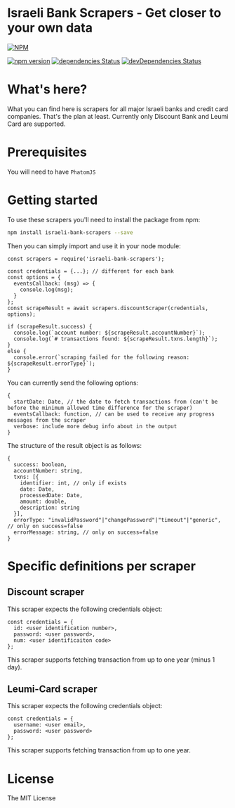Israeli Bank Scrapers - Get closer to your own data
========
[![NPM](https://nodei.co/npm/israeli-bank-scrapers.png)](https://nodei.co/npm/israeli-bank-scrapers/)

[![npm version](https://badge.fury.io/js/israeli-bank-scrapers.svg)](https://badge.fury.io/js/israeli-bank-scrapers)
[![dependencies Status](https://david-dm.org/eshaham/israeli-bank-scrapers/status.svg)](https://david-dm.org/eshaham/israeli-bank-scrapers)
[![devDependencies Status](https://david-dm.org/eshaham/israeli-bank-scrapers/dev-status.svg)](https://david-dm.org/eshaham/israeli-bank-scrapers?type=dev)

# What's here?
What you can find here is scrapers for all major Israeli banks and credit card companies. That's the plan at least.
Currently only Discount Bank and Leumi Card are supported.

# Prerequisites
You will need to have `PhatomJS`

# Getting started
To use these scrapers you'll need to install the package from npm:
```sh
npm install israeli-bank-scrapers --save
```
Then you can simply import and use it in your node module:
```node
const scrapers = require('israeli-bank-scrapers');

const credentials = {...}; // different for each bank
const options = {
  eventsCallback: (msg) => {
    console.log(msg);
  }
};
const scrapeResult = await scrapers.discountScraper(credentials, options);

if (scrapeResult.success) {
  console.log(`account number: ${scrapeResult.accountNumber}`);
  console.log(`# transactions found: ${scrapeResult.txns.length}`);
}
else {
  console.error(`scraping failed for the following reason: ${scrapeResult.errorType}`);
}
```
You can currently send the following options:
```node
{
  startDate: Date, // the date to fetch transactions from (can't be before the minimum allowed time difference for the scraper)
  eventsCallback: function, // can be used to receive any progress messages from the scraper
  verbose: include more debug info about in the output
}
```
The structure of the result object is as follows:
```node
{
  success: boolean,
  accountNumber: string,
  txns: [{
    identifier: int, // only if exists
    date: Date,
    processedDate: Date,
    amount: double,
    description: string
  }],
  errorType: "invalidPassword"|"changePassword"|"timeout"|"generic", // only on success=false
  errorMessage: string, // only on success=false
}
```

# Specific definitions per scraper
## Discount scraper
This scraper expects the following credentials object:
```node
const credentials = {
  id: <user identification number>,
  password: <user password>,
  num: <user identificaiton code>
};
```
This scraper supports fetching transaction from up to one year (minus 1 day).

## Leumi-Card scraper
This scraper expects the following credentials object:
```node
const credentials = {
  username: <user email>,
  password: <user password>
};
```
This scraper supports fetching transaction from up to one year.

# License
The MIT License
